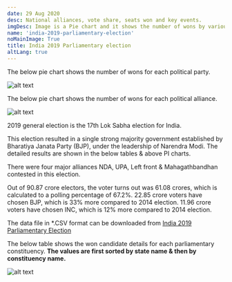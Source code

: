 ```yaml
---
date: 29 Aug 2020
desc: National alliances, vote share, seats won and key events.
imgDesc: Image is a Pie chart and it shows the number of wons by various alliances in the state.
name: 'india-2019-parliamentary-election'
noMainImage: True
title: India 2019 Parliamentary election
altLang: true
---
```

<div>
    <adsbygoogle />
</div>
<Adsense
          data-ad-client="ca-pub-3042269102042405"
          data-ad-slot="1234567890"
/>

The below pie chart shows the number of wons for each political party.  

<img src="/politics/india-2019-parliamentary-election/india-2019-election-1.png" alt="alt text" class="blogs_image">

The below pie chart shows the number of wons for each political alliance.  

<img src="/politics/india-2019-parliamentary-election/india-2019-election-2.png" alt="alt text" class="blogs_image">

2019 general election is the 17th Lok Sabha election for India.

This election resulted in a single strong majority government established by Bharatiya Janata Party (BJP), under the leadership of Narendra Modi. The detailed results are shown in the below tables & above PI charts.

There were four major alliances NDA, UPA, Left front & Mahagathbandhan contested in this election.

Out of 90.87 crore electors, the voter turns out was 61.08 crores, which is calculated to a polling percentage of 67.2%.
22.85 crore voters have chosen BJP, which is 33% more compared to 2014 election.
11.96 crore voters have chosen INC, which is 12% more compared to 2014 election.

The data file in \*.CSV format can be downloaded from [India 2019 Parliamentary Election](http://thedatatalks.in/datas/politics/india-2001-parliamentary-election.csv)

The below table shows the won candidate details for each parliamentary constituency.
**The values are first sorted by state name & then by constituency name.**

<img src="/politics/india-2019-parliamentary-election/india-2019-election-3.png" alt="alt text" class="blogs_image">


<style>

</style>